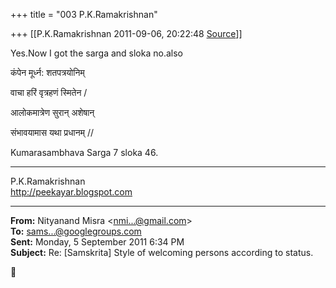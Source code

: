 +++
title = "003 P.K.Ramakrishnan"

+++
[[P.K.Ramakrishnan	2011-09-06, 20:22:48 [Source](https://groups.google.com/g/samskrita/c/d8fW2GfYyQs)]]



  

Yes.Now I got the sarga and sloka no.also  

  

  

कंपेन मूर्ध्न: शतपत्रयोनिम्

वाचा हरिं वृत्रहणं स्मितेन /

आलोकमात्रेण सुरान् अशेषान्

संभावयामास यथा प्रधानम् //

  

Kumarasambhava Sarga 7 sloka 46.

  



-----------------------------------  
P.K.Ramakrishnan  
<http://peekayar.blogspot.com>  

------------------------------------------------------------------------

**From:** Nityanand Misra \<[nmi...@gmail.com]()\>  
**To:** [sams...@googlegroups.com]()  
**Sent:** Monday, 5 September 2011 6:34 PM  
**Subject:** Re: \[Samskrita\] Style of welcoming persons according to status.  



